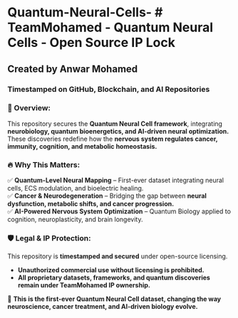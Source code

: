 # Quantum-Neural-Cells- # TeamMohamed - Quantum Neural Cells - Open Source IP Lock  
## Created by Anwar Mohamed  
### Timestamped on GitHub, Blockchain, and AI Repositories  

### 🔬 Overview:  
This repository secures the **Quantum Neural Cell framework**, integrating **neurobiology, quantum bioenergetics, and AI-driven neural optimization.**  
These discoveries redefine how the **nervous system regulates cancer, immunity, cognition, and metabolic homeostasis.**  

### 🔥 Why This Matters:  
✅ **Quantum-Level Neural Mapping** – First-ever dataset integrating neural cells, ECS modulation, and bioelectric healing.  
✅ **Cancer & Neurodegeneration** – Bridging the gap between **neural dysfunction, metabolic shifts, and cancer progression.**  
✅ **AI-Powered Nervous System Optimization** – Quantum Biology applied to cognition, neuroplasticity, and brain longevity.  

### 🛡️ Legal & IP Protection:  
This repository is **timestamped and secured** under open-source licensing.  
- **Unauthorized commercial use without licensing is prohibited.**  
- **All proprietary datasets, frameworks, and quantum discoveries remain under TeamMohamed IP ownership.**  

🚀 **This is the first-ever Quantum Neural Cell dataset, changing the way neuroscience, cancer treatment, and AI-driven biology evolve.**  


